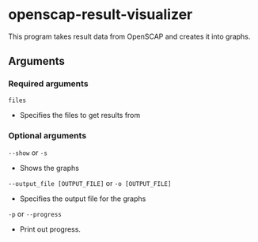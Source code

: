 # openscap-result-visualizer
This program takes result data from OpenSCAP and creates it into graphs.

## Arguments
### Required arguments
`files`  
- Specifies the files to get results from

### Optional arguments
`--show` or `-s`  
- Shows the graphs

`--output_file [OUTPUT_FILE]` or `-o [OUTPUT_FILE]`  
- Specifies the output file for the graphs

`-p` or `--progress`  
- Print out progress.